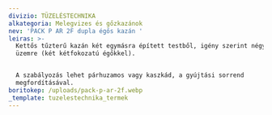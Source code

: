 ```yaml
---
divizio: TÜZELÉSTECHNIKA
alkategoria: Melegvizes és gőzkazánok
nev: 'PACK P AR 2F dupla égős kazán '
leiras: >-
  Kettős tűzterű kazán két egymásra épített testből, igény szerint négylángos
  üzemre (két kétfokozatú égőkkel).


  A szabályozás lehet párhuzamos vagy kaszkád, a gyújtási sorrend
  megfordításával.
boritokep: /uploads/pack-p-ar-2f.webp
_template: tuzelestechnika_termek
---
```


